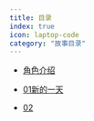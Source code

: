 ```yaml
---
title: 目录
index: true
icon: laptop-code
category: "故事目录"
---
```

- [角色介绍](../char/README.md)

- [01新的一天](01xdyt.md)

- [02](02.md)